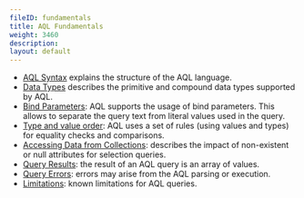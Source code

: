 ```yaml
---
fileID: fundamentals
title: AQL Fundamentals
weight: 3460
description: 
layout: default
---
```

* [AQL Syntax](fundamentals-syntax) explains the structure of the AQL language.
* [Data Types](fundamentals-data-types) describes the primitive and compound data types supported by AQL.
* [Bind Parameters](fundamentals-bind-parameters): AQL supports the usage of bind parameters. This allows to separate the query text from literal values used in the query. 
* [Type and value order](fundamentals-type-value-order): AQL uses a set of rules (using values and types) for  equality checks and comparisons. 
* [Accessing Data from Collections](fundamentals-document-data): describes the impact of non-existent or null attributes for selection queries. 
* [Query Results](fundamentals-query-results): the result of an AQL query is an array of values. 
* [Query Errors](fundamentals-query-errors): errors may arise from the AQL parsing or execution. 
* [Limitations](fundamentals-limitations): known limitations for AQL queries.
